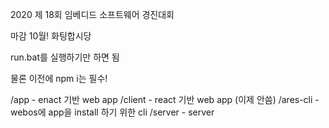 2020 제 18회 임베디드 소프트웨어 경진대회

마감 10월! 화팅합시당

run.bat를 실행하기만 하면 됨

물론 이전에 npm i는 필수!

/app - enact 기반 web app
/client - react 기반 web app (이제 안씀)
/ares-cli - webos에 app을 install 하기 위한 cli
/server - server
